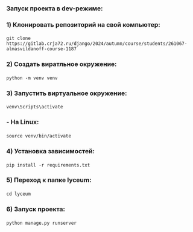### Запуск проекта в dev-режиме:
### 1) Клонировать репозиторий на свой компьютер:
#### <command>
    git clone https://gitlab.crja72.ru/django/2024/autumn/course/students/261067-almasvildanoff-course-1187
#### </command>

### 2) Создать виратльное окружение:
#### <command>
    python -m venv venv 
#### </command>

### 3) Запустить виртуальное окружение:
#### <command>
    venv\Scripts\activate
#### </command>

### - На Linux:
#### <command>
    source venv/bin/activate
#### </command>

### 4) Установка зависимостей:
#### <command>
    pip install -r requirements.txt
#### </command>

### 5) Переход к папке lyceum:
#### <command>
    cd lyceum
#### </command>

### 6) Запуск проекта:
#### <command>
    python manage.py runserver
#### </command>
